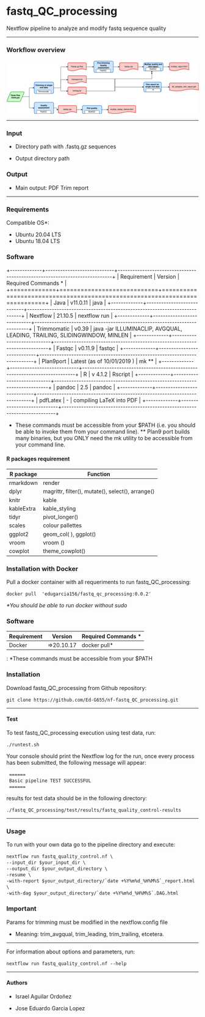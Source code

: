 # **fastq_QC_processing**

Nextflow pipeline to analyze and modify fastq sequence quality

------------------------------------------------------------------------

### Workflow overview

![](docs/workflow.png)

------------------------------------------------------------------------

### Input

-   Directory path with .fastq.gz sequences

-   Output directory path

### Output

-   Main output: PDF Trim report

------------------------------------------------------------------------

### Requirements

Compatible OS\*:

-   Ubuntu 20.04 LTS
-   Ubuntu 18.04 LTS

### Software

+-------------+----------------------------+---------------------------------------------------------------------------+
| Requirement | Version                    | Required Commands \*                                                      |
+=============+============================+===========================================================================+
| Java        | v11.0.11                   | java                                                                      |
+-------------+----------------------------+---------------------------------------------------------------------------+
| Nextflow    | 21.10.5                    | nextflow run                                                              |
+-------------+----------------------------+---------------------------------------------------------------------------+
| Trimmomatic | v0.39                      | java -jar ILLUMINACLIP, AVGQUAL, LEADING, TRAILING, SLIDINGWINDOW, MINLEN |
+-------------+----------------------------+---------------------------------------------------------------------------+
| Fastqc      | v0.11.9                    | fastqc                                                                    |
+-------------+----------------------------+---------------------------------------------------------------------------+
| Plan9port   | Latest (as of 10/01/2019 ) | mk \*\*                                                                   |
+-------------+----------------------------+---------------------------------------------------------------------------+
| R           | v 4.1.2                    | Rscript                                                                   |
+-------------+----------------------------+---------------------------------------------------------------------------+
| pandoc      | 2.5                        | pandoc                                                                    |
+-------------+----------------------------+---------------------------------------------------------------------------+
| pdfLatex    | \-                         | compiling LaTeX into PDF                                                  |
+-------------+----------------------------+---------------------------------------------------------------------------+

-   These commands must be accessible from your \$PATH (i.e. you should be able to invoke them from your command line). \*\* Plan9 port builds many binaries, but you ONLY need the mk utility to be accessible from your command line.

#### R packages requirement

| R package  | Function                                          |
|------------|---------------------------------------------------|
| rmarkdown  | render                                            |
| dplyr      | magrittr, filter(), mutate(), select(), arrange() |
| knitr      | kable                                             |
| kableExtra | kable_styling                                     |
| tidyr      | pivot_longer()                                    |
| scales     | colour pallettes                                  |
| ggplot2    | geom_col( ), ggplot()                             |
| vroom      | vroom ()                                          |
| cowplot    | theme_cowplot()                                   |

### Installation with Docker

Pull a docker container with all requeriments to run fastq_QC_processing:

    docker pull  'edugarcia156/fastq_qc_processing:0.0.2'

*\*You should be able to run docker without sudo*

### Software

| Requirement | Version     | Required Commands \* |
|-------------|-------------|----------------------|
| Docker      | =\>20.10.17 | docker pull\*        |

: \*These commands must be accessible from your \$PATH

### Installation

Download fastq_QC_processing from Github repository:

    git clone https://github.com/Ed-G655/nf-fastq_QC_processing.git

------------------------------------------------------------------------

#### Test

To test fastq_QC_processing execution using test data, run:

    ./runtest.sh 

Your console should print the Nextflow log for the run, once every process has been submitted, the following message will appear:

     ======
     Basic pipeline TEST SUCCESSFUL
     ======

results for test data should be in the following directory:

    ./fastq_QC_processing/test/results/fastq_quality_control-results

------------------------------------------------------------------------

### Usage

To run with your own data go to the pipeline directory and execute:

    nextflow run fastq_quality_control.nf \
    --input_dir $your_input_dir \
    --output_dir $your_output_directory \
    -resume \
    -with-report $your_output_directory/`date +%Y%m%d_%H%M%S`_report.html \
    -with-dag $your_output_directory/`date +%Y%m%d_%H%M%S`.DAG.html  

### Important

Params for trimming must be modified in the nextflow.config file

-   Meaning: trim_avgqual, trim_leading, trim_trailing, etcetera.

------------------------------------------------------------------------

For information about options and parameters, run:

    nextflow run fastq_quality_control.nf --help

------------------------------------------------------------------------

#### Authors

-   Israel Aguilar Ordoñez

-   Jose Eduardo Garcia Lopez
